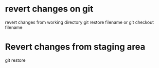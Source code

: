 # revert changes on git 

revert changes from working directory 
git restore  filename or git checkout filename 

# Revert changes from staging area 
git restore 
